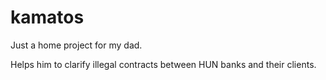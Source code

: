 # kamatos

Just a home project for my dad.

Helps him to clarify illegal contracts between HUN banks and their clients.
